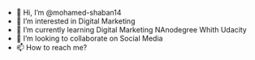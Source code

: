 - 👋 Hi, I’m @mohamed-shaban14
- 👀 I’m interested in Digital Marketing
- 🌱 I’m currently learning Digital Marketing NAnodegree Whith Udacity
- 💞️ I’m looking to collaborate on Social Media
- 📫 How to reach me?

<!---
mohamed-shaban14/mohamed-shaban14 is a ✨ special ✨ repository because its `README.md` (this file) appears on your GitHub profile.
You can click the Preview link to take a look at your changes.
--->
